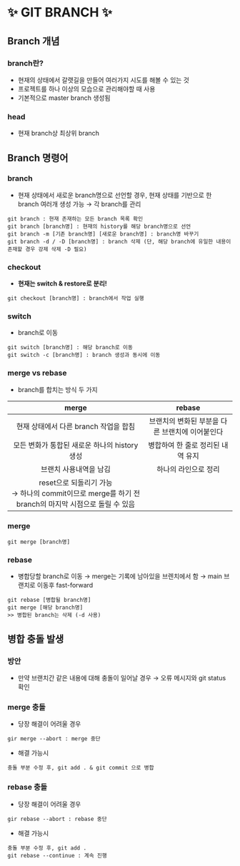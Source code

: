 # ✨ GIT BRANCH ✨

## **Branch 개념**

### **branch란?**

- 현재의 상태에서 갈랫길을 만들어 여러가지 시도를 해볼 수 있는 것
- 프로젝트를 하나 이상의 모습으로 관리해야할 때 사용
- 기본적으로 master branch 생성됨

### **head**

- 현재 branch상 최상위 branch

## **Branch 명령어**

### **branch**

- 현재 상태에서 새로운 branch명으로 선언할 경우, 현재 상태를 기반으로 한 branch 여러개 생성 가능 &rarr; 각 branch를 관리

```
git branch : 현재 존재하는 모든 branch 목록 확인
git branch [branch명] : 현재의 history를 해당 branch명으로 선언
git branch -m [기존 branch명] [새로운 branch명] : branch명 바꾸기
git branch -d / -D [branch명] : branch 삭제 (단, 해당 branch에 유일한 내용이 존재할 경우 강제 삭제 -D 필요)
```

### **checkout**

- **현재는 switch & restore로 분리!**

```
git checkout [branch명] : branch에서 작업 실행
```

### **switch**

- branch로 이동

```
git switch [branch명] : 해당 branch로 이동
git switch -c [branch명] : branch 생성과 동시에 이동
```

### **merge vs rebase**

- branch를 합치는 방식 두 가지

|                                                     merge                                                     |                     rebase                      |
| :-----------------------------------------------------------------------------------------------------------: | :---------------------------------------------: |
|                                     현재 상태에서 다른 branch 작업을 합침                                     | 브랜치의 변화된 부분을 다른 브랜치에 이어붙인다 |
|                                 모든 변화가 통합된 새로운 하나의 history 생성                                 |        병합하여 한 줄로 정리된 내역 유지        |
|                                            브랜치 사용내역을 남김                                             |              하나의 라인으로 정리               |
| reset으로 되돌리기 가능 <br> &rarr; 하나의 commit이므로 merge를 하기 전 branch의 마지막 시점으로 돌릴 수 있음 |                                                 |

### **merge**

```
git merge [branch명]
```

### **rebase**

- 병합당할 branch로 이동 &rarr; merge는 기록에 남아있을 브렌치에서 함 &rarr; main 브랜치로 이동후 fast-forward

```
git rebase [병합될 branch명]
git merge [해당 branch명]
>> 병합된 branch는 삭제 (-d 사용)
```

## **병합 충돌 발생**

### **방안**

- 만약 브랜치간 같은 내용에 대해 충돌이 일어날 경우 &rarr; 오류 메시지와 git status 확인

### **merge 충돌**

- 당장 해결이 어려울 경우

```
gir merge --abort : merge 중단
```

- 해결 가능시

```
충돌 부분 수정 후, git add . & git commit 으로 병합
```

### **rebase 충돌**

- 당장 해결이 어려울 경우

```
gir rebase --abort : rebase 중단
```

- 해결 가능시

```
충돌 부분 수정 후, git add .
git rebase --continue : 계속 진행
```
